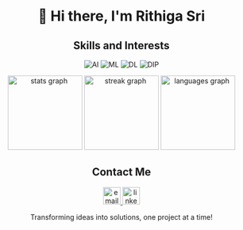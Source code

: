 <!-- Header Section -->
<h1 align="center">👋 Hi there, I'm Rithiga Sri </h1>

<!-- Skills and Interests Section -->
<h2 align="center">Skills and Interests</h2>
<p align="center">
  <img src="https://img.shields.io/badge/-Artificial%20Intelligence-blue" alt="AI">
  <img src="https://img.shields.io/badge/-Machine%20Learning-green" alt="ML">
  <img src="https://img.shields.io/badge/-Deep%20Learning-orange" alt="DL">
  <img src="https://img.shields.io/badge/-Digital%20Image%20Processing-red" alt="DIP">
</p>

<!-- GitHub Stats Section -->
<div align="center">
<img src="https://github-readme-stats.vercel.app/api?username=Rithigasri&hide_title=false&hide_rank=true&show_icons=true&count_private=true&disable_animations=false&theme=radical&locale=en&hide_border=true" height="150" alt="stats graph" />
<img src="https://streak-stats.demolab.com?user=Rithigasri&locale=en&mode=daily&theme=radical&hide_border=false&border_radius=5" height="150" alt="streak graph" />
<img src="https://github-readme-stats.vercel.app/api/top-langs?username=Rithigasri&locale=en&hide_title=false&layout=compact&card_width=320&langs_count=5&theme=radical&hide_border=false" height="150" alt="languages graph" />

</div>


<!-- Contact Information Section -->
<h2 align="center">Contact Me </h2>
<p align="center">
  <a href="mailto:rithigasri383@gmail.com">
    <img src="https://img.shields.io/static/v1?message=Email&logo=gmail&label=&color=D14836&logoColor=white&style=for-the-badge" height="35" alt="email button" />
  </a>
  <a href="https://www.linkedin.com/in/rithigasrib">
    <img src="https://img.shields.io/static/v1?message=LinkedIn&logo=linkedin&label=&color=0077B5&logoColor=white&style=for-the-badge" height="35" alt="linkedin button" />
  </a>
</p>


<!-- Footer Section -->
<p align="center">
  Transforming ideas into solutions, one project at a time! 
</p>
